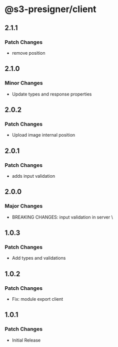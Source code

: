 # @s3-presigner/client

## 2.1.1

### Patch Changes

- remove position

## 2.1.0

### Minor Changes

- Update types and response properties

## 2.0.2

### Patch Changes

- Upload image internal position

## 2.0.1

### Patch Changes

- adds input validation

## 2.0.0

### Major Changes

- BREAKING CHANGES: input validation in server \

## 1.0.3

### Patch Changes

- Add types and validations

## 1.0.2

### Patch Changes

- Fix: module export client

## 1.0.1

### Patch Changes

- Initial Release
